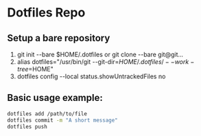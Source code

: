 # Dotfiles Repo

## Setup a bare repository
1. git init --bare $HOME/.dotfiles
		or git clone --bare git@git...
2. alias dotfiles="/usr/bin/git --git-dir=$HOME/.dotfiles/ --work-tree=$HOME"
3. dotfiles config --local status.showUntrackedFiles no

## Basic usage example:
```bash
dotfiles add /path/to/file
dotfiles commit -m "A short message"
dotfiles push
```
